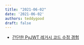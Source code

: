 ```yaml
---
title: "2021-06-02"
date: '2021-06-02'
authors: teddygood
draft: false
---
```


- [간단한 PyJWT 레거시 코드 수정 경험](https://teddygood.github.io/docs/AttributeError-str-decode)